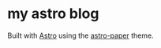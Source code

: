 # my astro blog

Built with [Astro](https://astro.build/) using the [astro-paper](https://github.com/satnaing/astro-paper) theme.

